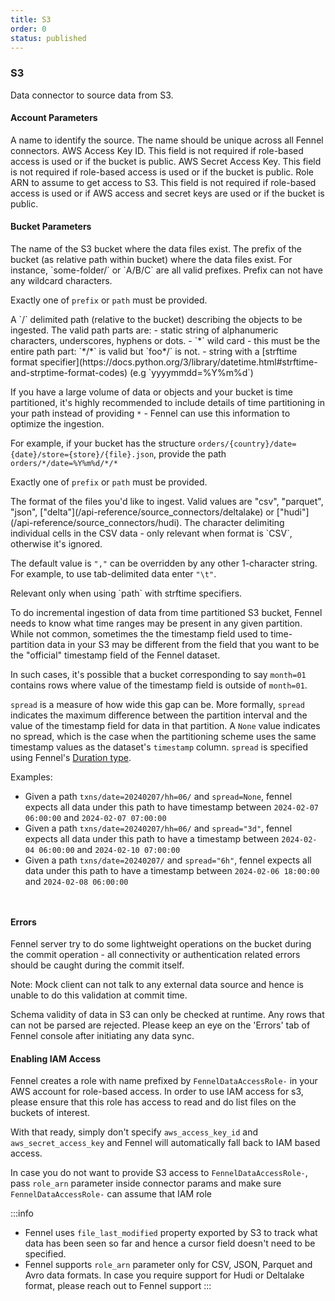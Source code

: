 ```yaml
---
title: S3
order: 0
status: published
---
```

### S3
Data connector to source data from S3.

#### Account Parameters
<Expandable title="name" type="str">
A name to identify the source. The name should be unique across all Fennel connectors.
</Expandable>

<Expandable title="aws_access_key_id" type="Optional[str] | Optional[Secret]" defaultVal="None">
AWS Access Key ID. This field is not required if role-based access is used or if
the bucket is public.
</Expandable>

<Expandable title="aws_secret_access_key" type="Optional[str] | Optional[Secret]" defaultVal="None">
AWS Secret Access Key. This field is not required if role-based access is used 
or if the bucket is public.
</Expandable>

<Expandable title="role_arn" type="Optional[str]" defaultVal="None">
Role ARN to assume to get access to S3. This field is not required if role-based access is used 
or if AWS access and secret keys are used or if the bucket is public.
</Expandable>


#### Bucket Parameters
<Expandable title="bucket" type="str">
The name of the S3 bucket where the data files exist.
</Expandable>

<Expandable title="prefix" type="Optional[str]" defaultVal="None">
The prefix of the bucket (as relative path within bucket) where the data files
exist. For instance, `some-folder/` or `A/B/C` are all valid prefixes. Prefix
can not have any wildcard characters.

Exactly one of `prefix` or `path` must be provided.
</Expandable>

<Expandable title="path" type="Optional[str]" defaultVal="None">
A `/` delimited path (relative to the bucket) describing the objects to be 
ingested. The valid path parts are:
- static string of alphanumeric characters, underscores, hyphens or dots.
- `*` wild card - this must be the entire path part: `*/*` is valid but `foo*/` is not.
- string with a [strftime format specifier](https://docs.python.org/3/library/datetime.html#strftime-and-strptime-format-codes) (e.g `yyyymmdd=%Y%m%d`)

If you have a large volume of data or objects and your bucket is time partitioned,
it's highly recommended to include details of time partitioning in your path instead
of providing `*` - Fennel can use this information to optimize the ingestion.

For example, if your bucket has the structure `orders/{country}/date={date}/store={store}/{file}.json`, provide the path `orders/*/date=%Y%m%d/*/*`

Exactly one of `prefix` or `path` must be provided.
</Expandable>

<Expandable title="format" type="str" defaultVal="csv">
The format of the files you'd like to ingest. Valid values are "csv", "parquet", 
"json", ["delta"](/api-reference/source_connectors/deltalake) or ["hudi"](/api-reference/source_connectors/hudi).
</Expandable>

<Expandable title="delimiter" type="Optional[str]" defaultVal=",">
The character delimiting individual cells in the CSV data - only relevant when
format is `CSV`, otherwise it's ignored.

The default value is `","` can be overridden by any other 1-character string. For 
example, to use tab-delimited data enter `"\t"`.  
</Expandable>

<Expandable title="spread" type="Optional[Duration]" defaultVal="None">
Relevant only when using `path` with strftime specifiers.

To do incremental ingestion of data from time partitioned S3 bucket, Fennel needs
to know what time ranges may be present in any given partition. While not common,
sometimes the the timestamp field used to time-partition data in your S3 may be 
different from the field that you want to be the "official" timestamp field of
the Fennel dataset.

In such cases, it's possible that a bucket corresponding to say `month=01` 
contains rows where value of the timestamp field is outside of `month=01`.

`spread` is a measure of how wide this gap can be. More formally, `spread` 
indicates the maximum difference between the partition interval and
the value of the timestamp field for data in that partition. A `None` value indicates no spread, 
which is the case when the partitioning scheme uses the same timestamp values as the dataset's 
`timestamp` column. `spread` is specified using Fennel's [Duration type](/api-reference/data-types/duration).

Examples:
- Given a path `txns/date=20240207/hh=06/` and `spread=None`, fennel expects all 
 data under this path to have timestamp between `2024-02-07 06:00:00` and `2024-02-07 07:00:00`
- Given a path `txns/date=20240207/hh=06/` and `spread="3d"`, fennel expects all data under
this path to have a timestamp between `2024-02-04 06:00:00` and `2024-02-10 07:00:00`
- Given a path `txns/date=20240207/` and `spread="6h"`, fennel expects all data under
this path to have a timestamp between `2024-02-06 18:00:00` and `2024-02-08 06:00:00`
</Expandable>

<pre snippet="api-reference/sources/s3#s3_prefix"
    status="success" message="S3 ingestion via prefix">
</pre>
<pre snippet="api-reference/sources/s3#s3_path"
    status="success" message="S3 ingestion via path">
</pre>

#### Errors
<Expandable title="Connectivity or authentication errors">
Fennel server try to do some lightweight operations on the bucket during the commit
operation - all connectivity or authentication related errors should be caught
during the commit itself.

Note: Mock client can not talk to any external data source and hence is unable to
do this validation at commit time.
</Expandable>

<Expandable title="Schema mismatch errors">
Schema validity of data in S3 can only be checked at runtime. Any rows that 
can not be parsed are rejected. Please keep an eye on the 'Errors' tab of 
Fennel console after initiating any data sync.
</Expandable>

#### Enabling IAM Access
Fennel creates a role with name prefixed by `FennelDataAccessRole-` in 
your AWS account for role-based access. In order to use IAM access for s3, please
ensure that this role has access to read and do list files on the buckets of 
interest. 

With that ready, simply don't specify `aws_access_key_id` and 
`aws_secret_access_key` and Fennel will automatically fall back to IAM based 
access.

In case you do not want to provide S3 access to `FennelDataAccessRole-`, pass `role_arn`
parameter inside connector params and make sure `FennelDataAccessRole-` can assume that IAM role

:::info
- Fennel uses  `file_last_modified` property exported by S3 to track what data has 
been seen so far and hence a cursor field doesn't need to be specified.
- Fennel supports `role_arn` parameter only for CSV, JSON, Parquet and Avro data formats. In case
you require support for Hudi or Deltalake format, please reach out to Fennel support
:::

